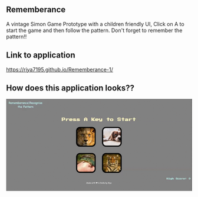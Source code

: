 ## Rememberance

A vintage Simon Game Prototype with a children friendly UI, Click on A to start the game and then follow the pattern.
Don't forget to remember the pattern!!

## Link to application

https://riya7195.github.io/Rememberance-1/

## How does this application looks??

![](screen-capture.gif)
